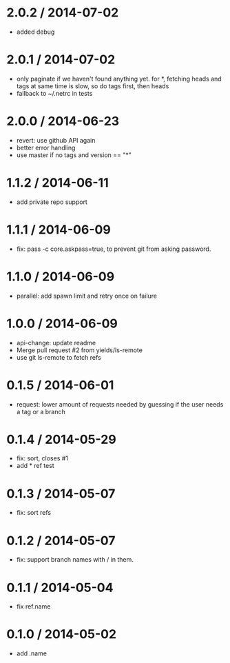 
2.0.2 / 2014-07-02
==================

 * added debug

2.0.1 / 2014-07-02
==================

 * only paginate if we haven't found anything yet. for *, fetching heads and tags at same time is slow, so do tags first, then heads
 * fallback to ~/.netrc in tests

2.0.0 / 2014-06-23
==================

 * revert: use github API again
 * better error handling
 * use master if no tags and version == "*"

1.1.2 / 2014-06-11
==================

 * add private repo support

1.1.1 / 2014-06-09
==================

 * fix: pass -c core.askpass=true, to prevent git from asking password.

1.1.0 / 2014-06-09
==================

 * parallel: add spawn limit and retry once on failure

1.0.0 / 2014-06-09
==================

 * api-change: update readme
 * Merge pull request #2 from yields/ls-remote
 * use git ls-remote to fetch refs

0.1.5 / 2014-06-01
==================

 * request: lower amount of requests needed by guessing if the user needs a tag or a branch

0.1.4 / 2014-05-29
==================

 * fix: sort, closes #1
 * add * ref test

0.1.3 / 2014-05-07
==================

 * fix: sort refs

0.1.2 / 2014-05-07
==================

 * fix: support branch names with / in them.

0.1.1 / 2014-05-04
==================

 * fix ref.name

0.1.0 / 2014-05-02
==================

 * add .name

